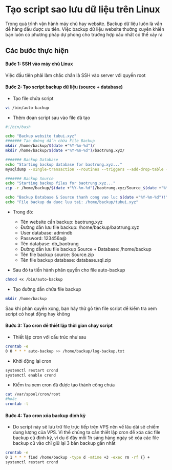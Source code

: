 # Tạo script sao lưu dữ liệu trên Linux

Trong quá trình vận hành máy chủ hay website. Backup dữ liệu luôn là vấn đề hàng đầu được ưu tiên. Việc backup dữ liệu website thường xuyên khiến bạn luôn có phương pháp dự phòng cho trường hợp xấu nhất có thể xảy ra

## Các bước thực hiện

#### Bước 1: SSH vào máy chủ Linux

Việc đầu tiên phải làm chắc chắn là SSH vào server với quyền root

#### Bước 2: Tạo script backup dữ liệu (source + database)

- Tạo file chứa script

```sh
vi /bin/auto-backup
```

- Thêm đoạn script sau vào file đã tạo

```sh
#!/bin/bash

echo "Backup website tubui.xyz"
####### Tạo đường dẫn chứa File Backup
mkdir /home/backup/$(date +"%Y-%m-%d")/
mkdir /home/backup/$(date +"%Y-%m-%d")/baotrung.xyz/

####### Backup Database
echo "Starting backup database for baotrung.xyz..."
mysqldump --single-transaction --routines --triggers --add-drop-table --extended-insert -u admindb -p'123456a@' db_baotrung | gzip -9 > /home/backup/$(date +"%Y-%m-%d")/baotrung.xyz/Database_$(date +"%Y-%m-%d").sql.gz

####### Backup Source
echo "Starting backup files for baotrung.xyz..."
zip -r /home/backup/$(date +"%Y-%m-%d")/baotrung.xyz/Source_$(date +"%Y-%m-%d").zip /home/baotrung/public_html/ -q

echo "Backup Database & Source thanh cong vao luc $(date +"%Y-%m-%d")!"
echo "File backup da duoc luu tai: /home/backup/tubui.xyz"
```

- Trong đó:
    - Tên website cần backup: baotrung.xyz
    - Đường dẫn lưu file backup: /home/backup/baotrung.xyz
    - User database: admindb
    - Password: 123456a@
    - Tên database: db_baotrung
    - Đường dẫn lưu file backup Source + Database: /home/backup
    - Tên file backup source: Source.zip
    - Tên file backup database: database.sql.zip

- Sau đó ta tiến hành phân quyền cho file auto-backup

```sh
chmod +x /bin/auto-backup
```

- Tạo đường dẫn chứa file backup

```sh
mkdir /home/backup
```

Sau khi phân quyền xong, bạn hãy thử gõ tên file script để kiểm tra xem script có hoạt động hay không

#### Bước 3: Tạo cron để thiết lập thời gian chạy script

- Thiết lập cron với cấu trúc như sau

```sh
crontab -e
0 0 * * * auto-backup >> /home/backup/log-backup.txt
```

- Khởi động lại cron

```sh
systemctl restart crond
systemctl enable crond
```

- Kiểm tra xem cron đã được tạo thành công chưa

```sh
cat /var/spool/cron/root
#hoặc
crontab -l
```

#### Bước 4: Tạo cron xóa backup định kỳ

- Do script này sẽ lưu trữ file trực tiếp trên VPS nên về lâu dài sẽ chiếm dung lượng của VPS. Vì thế chúng ta cần thiết lập cron để xóa các file backup cũ định kỳ, ví dụ ở đây mỗi 1h sáng hàng ngày sẽ xóa các file backup cũ vào chỉ giữ lại 3 bản backup gần nhất

```sh
crontab -e
0 1 * * * find /home/backup -type d -mtime +3 -exec rm -rf {} +
systemctl restart crond
```